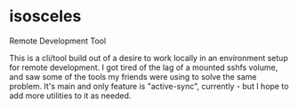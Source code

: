 # isosceles
Remote Development Tool

This is a cli/tool build out of a desire to work locally in an environment setup for remote development. I got tired of the lag of a mounted sshfs volume, and saw some of the tools my friends were using to solve the same problem. It's main and only feature is "active-sync", currently - but I hope to add more utilities to it as needed.
